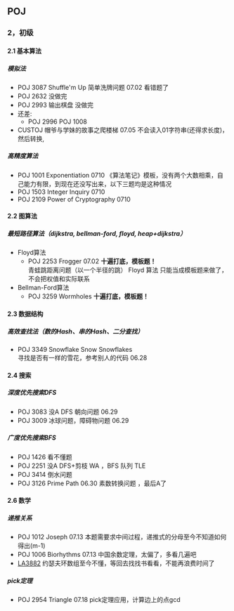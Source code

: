 
## POJ
### 2，初级

#### 2.1 基本算法

##### 模拟法
* POJ 3087 Shuffle'm Up  简单洗牌问题   07.02  看错题了
* POJ 2632 没做完<br>
* POJ 2993 输出棋盘 没做完<br>
* 还差:
    * POJ 2996  POJ 1008 
* CUSTOJ 帽爷与学妹的故事之爬楼梯  07.05  不会读入01字符串(还得求长度)，然后转换,

##### 高精度算法
* POJ 1001 Exponentiation 0710  《算法笔记》模板，没有两个大数相乘，自己能力有限，到现在还没写出来，以下三题均是这种情况
* POJ 1503 Integer Inquiry  0710
* POJ 2109 Power of Cryptography   0710 
#### 2.2 图算法

##### 最短路径算法（dijkstra, bellman-ford, floyd, heap+dijkstra）
* Floyd算法
    * POJ 2253 Frogger 07.02  **十遍打底，模板题！**<br>
青蛙跳距离问题（以一个半径的跳） Floyd 算法  只能当成模板题来做了，不会把权值和实际联系  <br>
* Bellman-Ford算法
    * POJ 3259 Wormholes    **十遍打底，模板题！**<br>
    
#### 2.3 数据结构

##### 高效查找法（数的Hash、串的Hash、二分查找）
* POJ 3349 Snowflake Snow Snowflakes <br>
寻找是否有一样的雪花，参考别人的代码  06.28<br>

#### 2.4 搜索

##### 深度优先搜索DFS
* POJ 3083 没A DFS 朝向问题     06.29
* POJ 3009 冰球问题，障碍物问题     06.29

##### 广度优先搜索BFS
* POJ 1426 看不懂题
* POJ 2251 没A   DFS+剪枝  WA ，BFS 队列 TLE
* POJ 3414 倒水问题
* POJ 3126 Prime Path  06.30   素数转换问题 ，最后A了

#### 2.6 数学
##### 递推关系
* POJ 1012 Joseph   07.13 本题需要求中间过程，递推式的分母至今不知道如何得出(m-1)
* POJ 1006 Biorhythms  07.13 中国余数定理，太偏了，多看几遍吧
* [LA3882](https://icpcarchive.ecs.baylor.edu/index.php?option=com_onlinejudge&Itemid=8&page=show_problem&problem=1883)
约瑟夫环数组至今不懂，等回去找找书看看，不能再浪费时间了
##### pick定理
* POJ 2954 Triangle   07.18  pick定理应用，计算边上的点gcd











